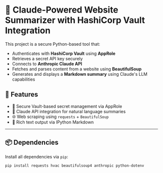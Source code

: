 # 🔐 Claude-Powered Website Summarizer with HashiCorp Vault Integration

This project is a secure Python-based tool that:

- Authenticates with **HashiCorp Vault** using **AppRole**
- Retrieves a secret API key securely
- Connects to **Anthropic Claude API**
- Fetches and parses content from a website using **BeautifulSoup**
- Generates and displays a **Markdown summary** using Claude's LLM capabilities

## 🧰 Features

- 🔐 Secure Vault-based secret management via AppRole
- 🤖 Claude API integration for natural language summaries
- 🌐 Web scraping using `requests` + `BeautifulSoup`
- 📄 Rich text output via IPython Markdown

---

## 📦 Dependencies

Install all dependencies via `pip`:

```bash
pip install requests hvac beautifulsoup4 anthropic python-dotenv
